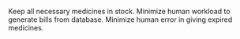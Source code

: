 Keep all necessary medicines in stock.
Minimize human workload to generate bills from database.
Minimize human error in giving expired medicines.
